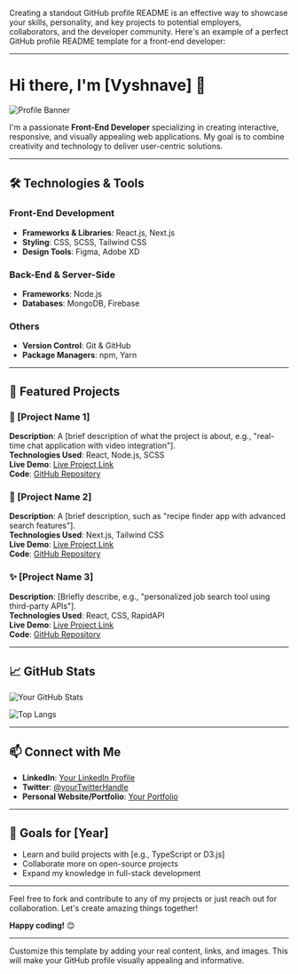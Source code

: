 Creating a standout GitHub profile README is an effective way to showcase your skills, personality, and key projects to potential employers, collaborators, and the developer community. Here's an example of a perfect GitHub profile README template for a front-end developer:

---

# Hi there, I'm [Vyshnave] 👋

![Profile Banner](https://your-image-link.com/banner.jpg)

I'm a passionate **Front-End Developer** specializing in creating interactive, responsive, and visually appealing web applications. My goal is to combine creativity and technology to deliver user-centric solutions.

---

## 🛠️ Technologies & Tools

### Front-End Development
- **Frameworks & Libraries**: React.js, Next.js
- **Styling**: CSS, SCSS, Tailwind CSS
- **Design Tools**: Figma, Adobe XD

### Back-End & Server-Side
- **Frameworks**: Node.js
- **Databases**: MongoDB, Firebase

### Others
- **Version Control**: Git & GitHub
- **Package Managers**: npm, Yarn

---

## 📂 Featured Projects

### 🚀 [Project Name 1]
**Description**: A [brief description of what the project is about, e.g., "real-time chat application with video integration"].  
**Technologies Used**: React, Node.js, SCSS  
**Live Demo**: [Live Project Link](https://your-project-link.com)  
**Code**: [GitHub Repository](https://github.com/your-username/project-name)

### 🌟 [Project Name 2]
**Description**: A [brief description, such as "recipe finder app with advanced search features"].  
**Technologies Used**: Next.js, Tailwind CSS  
**Live Demo**: [Live Project Link](https://your-project-link.com)  
**Code**: [GitHub Repository](https://github.com/your-username/project-name)

### ✨ [Project Name 3]
**Description**: [Briefly describe, e.g., "personalized job search tool using third-party APIs"].  
**Technologies Used**: React, CSS, RapidAPI  
**Live Demo**: [Live Project Link](https://your-project-link.com)  
**Code**: [GitHub Repository](https://github.com/your-username/project-name)

---

## 📈 GitHub Stats

![Your GitHub Stats](https://github-readme-stats.vercel.app/api?username=your-username&show_icons=true&theme=radical)

![Top Langs](https://github-readme-stats.vercel.app/api/top-langs/?username=your-username&layout=compact&theme=radical)

---

## 📫 Connect with Me

- **LinkedIn**: [Your LinkedIn Profile](https://linkedin.com/in/your-profile)
- **Twitter**: [@yourTwitterHandle](https://twitter.com/yourTwitterHandle)
- **Personal Website/Portfolio**: [Your Portfolio](https://your-portfolio-link.com)

---

## 🎯 Goals for [Year]

- Learn and build projects with [e.g., TypeScript or D3.js]
- Collaborate more on open-source projects
- Expand my knowledge in full-stack development

---

Feel free to fork and contribute to any of my projects or just reach out for collaboration. Let's create amazing things together!

**Happy coding!** 😊

---

Customize this template by adding your real content, links, and images. This will make your GitHub profile visually appealing and informative.
